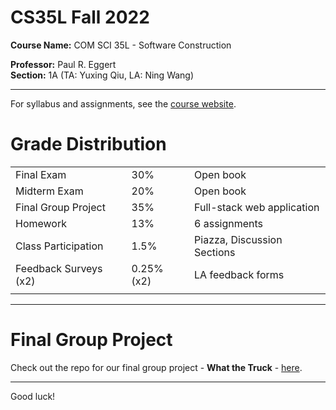 # CS35L Fall 2022
**Course Name:** COM SCI 35L - Software Construction

**Professor:** Paul R. Eggert <br>
**Section:** 1A (TA: Yuxing Qiu, LA: Ning Wang)
<hr>

For syllabus and assignments, see the [course website](https://web.cs.ucla.edu/classes/fall22/cs35L/index.html).

# Grade Distribution

|                       |            |                               |
| --------------------- | ---------- | ----------------------------- |
| Final Exam            | 30%        | Open book                     |
| Midterm Exam          | 20%        | Open book                     |
| Final Group Project   | 35%        | Full-stack web application    |
| Homework              | 13%        | 6 assignments                 |
| Class Participation   | 1.5%       | Piazza, Discussion Sections   |
| Feedback Surveys (x2) | 0.25% (x2) | LA feedback forms             |
|                       |            |                               |

<hr>

# Final Group Project

Check out the repo for our final group project - **What the Truck** - [here](https://github.com/shlokj/what-the-truck).

<hr> 

Good luck!
